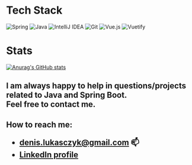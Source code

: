 <h1>Tech Stack</h1>

![Spring](https://img.shields.io/badge/spring-%236DB33F.svg?style=for-the-badge&logo=spring&logoColor=white)
![Java](https://img.shields.io/badge/java-%23ED8B00.svg?style=for-the-badge&logo=java&logoColor=white)
![IntelliJ IDEA](https://img.shields.io/badge/IntelliJIDEA-000000.svg?style=for-the-badge&logo=intellij-idea&logoColor=white)
![Git](https://img.shields.io/badge/git-%23F05033.svg?style=for-the-badge&logo=git&logoColor=white)
![Vue.js](https://img.shields.io/badge/vuejs-%2335495e.svg?style=for-the-badge&logo=vuedotjs&logoColor=%234FC08D)
![Vuetify](https://img.shields.io/badge/Vuetify-1867C0?style=for-the-badge&logo=vuetify&logoColor=AEDDFF)
<br />
  <h1>Stats</h1>
  
[![Anurag's GitHub stats](https://github-readme-stats.vercel.app/api?username=TheDxns&show_icons=true&theme=dark&hide=issues,contribs)](https://github.com/TheDxns)
<br />
<h2>
  I am always happy to help in questions/projects related to Java and Spring Boot. <br />
  Feel free to contact me. 
</h2>

<h2> How to reach me: <br />
<ul>
<li><a href="mailto:denis.lukasczyk@gmail.com">denis.lukasczyk@gmail.com</a> 📫</li>
<li><a href="https://www.linkedin.com/in/denislukasczyk/">LinkedIn profile</a></li>
</ul>
</h2>
<br />
